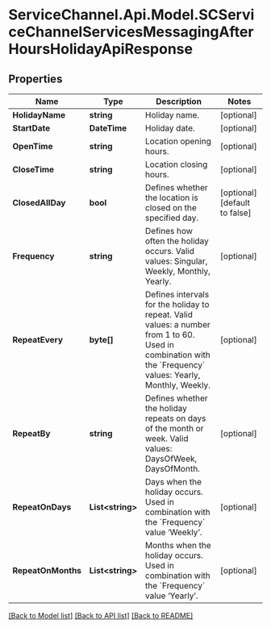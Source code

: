 # ServiceChannel.Api.Model.SCServiceChannelServicesMessagingAfterHoursHolidayApiResponse

## Properties

Name | Type | Description | Notes
------------ | ------------- | ------------- | -------------
**HolidayName** | **string** | Holiday name. | [optional] 
**StartDate** | **DateTime** | Holiday date. | [optional] 
**OpenTime** | **string** | Location opening hours. | [optional] 
**CloseTime** | **string** | Location closing hours. | [optional] 
**ClosedAllDay** | **bool** | Defines whether the location is closed on the specified day. | [optional] [default to false]
**Frequency** | **string** | Defines how often the holiday occurs. Valid values: Singular, Weekly, Monthly, Yearly. | [optional] 
**RepeatEvery** | **byte[]** | Defines intervals for the holiday to repeat. Valid values: a number from 1 to 60. Used in combination with the &#x60;Frequency&#x60; values: Yearly, Monthly, Weekly. | [optional] 
**RepeatBy** | **string** | Defines whether the holiday repeats on days of the month or week. Valid values: DaysOfWeek, DaysOfMonth. | [optional] 
**RepeatOnDays** | **List&lt;string&gt;** | Days when the holiday occurs. Used in combination with the &#x60;Frequency&#x60; value ‘Weekly’. | [optional] 
**RepeatOnMonths** | **List&lt;string&gt;** | Months when the holiday occurs. Used in combination with the &#x60;Frequency&#x60; value ‘Yearly’. | [optional] 

[[Back to Model list]](../README.md#documentation-for-models) [[Back to API list]](../README.md#documentation-for-api-endpoints) [[Back to README]](../README.md)

